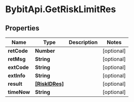 # BybitApi.GetRiskLimitRes

## Properties
Name | Type | Description | Notes
------------ | ------------- | ------------- | -------------
**retCode** | **Number** |  | [optional] 
**retMsg** | **String** |  | [optional] 
**extCode** | **String** |  | [optional] 
**extInfo** | **String** |  | [optional] 
**result** | [**[RiskIDRes]**](RiskIDRes.md) |  | [optional] 
**timeNow** | **String** |  | [optional] 


